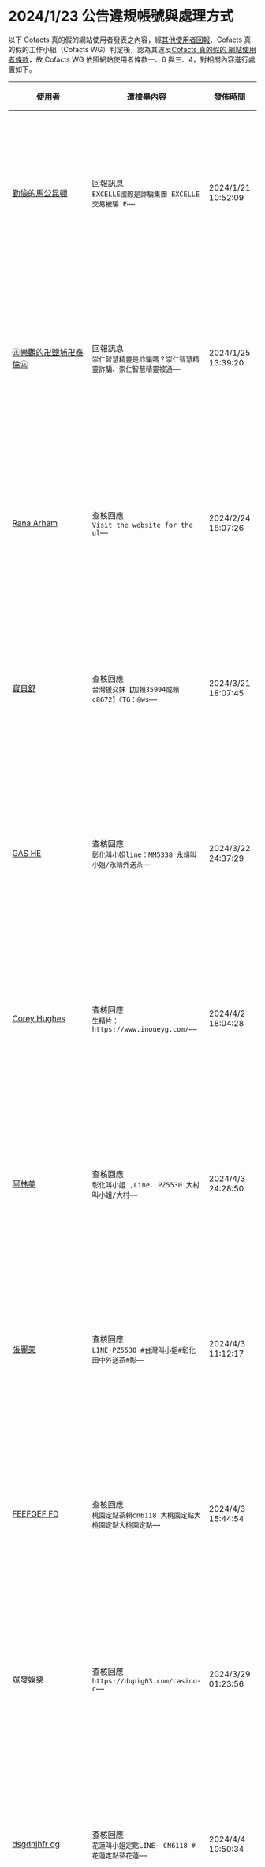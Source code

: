 2024/1/23 公告違規帳號與處理方式
=========

以下 Cofacts 真的假的網站使用者發表之內容，經[其他使用者回報](https://docs.google.com/spreadsheets/d/e/2PACX-1vRdcwXdC36xfgXfSMSk527Zbel9A-__vwRXkQ0NjkzSXoSPETCFc7sI7SoaAFdPCfskugtQL-Md8JgH/pubhtml?gid=438362561&single=true)、Cofacts 真的假的工作小組（Cofacts WG）判定後，認為其違反[Cofacts 真的假的 網站使用者條款](https://github.com/cofacts/rumors-site/blob/master/LEGAL.md)，故 Cofacts WG 依照網站使用者條款一、6 與三、4，對相關內容進行處置如下。

| 使用者 | 遭檢舉內容 | 發佈時間 | 違規樣態 | 處置 |
| ----- | -------- | ------- | ------- | --- |
| [勤儉的馬公昆頓](https://cofacts.github.io/community-builder/#/editorworks?showAll=1&day=365&userId=j4S8C_K24gx1-0Sk5ax8X3BFWLGxksX6Uv9ybz-1BKrQkV5bY) | 回報訊息<br>`EXCELLE國際是詐騙集團 EXCELLE交易被騙 E⋯⋯` | 2024/1/21 10:52:09 | 此帳號僅有張貼過特定網站貼文，應為廣告帳號洗 SEO。 | 隱藏所有被檢舉人發表之內容 [^block] |
| [㊣樂觀的卍鹽埔卍泰倫㊣](https://cofacts.github.io/community-builder/#/editorworks?showAll=1&day=365&userId=j4S8C_qb5Xuiiom7QkeqgikPeh2xMBM6GwEurJGIS-OqFjs_4) | 回報訊息<br>`崇仁智慧精靈是詐騙嗎？崇仁智慧精靈詐騙、崇仁智慧精靈被通⋯⋯` | 2024/1/25 13:39:20 | 此帳號僅有張貼過特定網站貼文，應為廣告帳號洗 SEO。 | 隱藏所有被檢舉人發表之內容 [^block] |
| [Rana Arham](https://cofacts.github.io/community-builder/#/editorworks?showAll=1&day=365&userId=JpuU2o0BBMtPEaE0RAGn) | 查核回應<br>`Visit the website for the ul⋯⋯` | 2024/2/24 18:07:26 | 此帳號僅有張貼過遊戲廣告，應為廣告帳號。 | 隱藏所有被檢舉人發表之內容 [^block] |
| [寶貝舒](https://cofacts.github.io/community-builder/#/editorworks?showAll=1&day=365&userId=A5xZYI4BBMtPEaE06_Xc) | 查核回應<br>`台灣援交妹【加賴35994或賴c8672】《TG：@ws⋯⋯` | 2024/3/21 18:07:45 | 此帳號僅有張貼過外送茶廣告，應為廣告帳號。 | 隱藏所有被檢舉人發表之內容 [^block] |
| [GAS HE](https://cofacts.github.io/community-builder/#/editorworks?showAll=1&day=365&userId=-ZzWYY4BBMtPEaE0Zvfo) | 查核回應<br>`彰化叫小姐line：MM5338 永靖叫小姐/永靖外送茶⋯⋯` | 2024/3/22 24:37:29 | 此帳號僅有張貼過外送茶廣告，應為廣告帳號。 | 隱藏所有被檢舉人發表之內容 [^block] |
| [Corey Hughes](https://cofacts.github.io/community-builder/#/editorworks?showAll=1&day=365&userId=NRFBno4B0DEb0v6cmhIl) | 查核回應<br>`生精片：https://www.inoueyg.com/⋯⋯` | 2024/4/2 18:04:28 | 此帳號僅有張貼過壯陽藥廣告，應為廣告帳號。 | 隱藏所有被檢舉人發表之內容 [^block] |
| [阿林美](https://cofacts.github.io/community-builder/#/editorworks?showAll=1&day=365&userId=ERGGn44B0DEb0v6cmxTM) | 查核回應<br>`彰化叫小姐 ,Line. PZ5530 大村叫小姐/大村⋯⋯` | 2024/4/3 24:28:50 | 此帳號僅有張貼過外送茶廣告，應為廣告帳號。 | 隱藏所有被檢舉人發表之內容 [^block] |
| [張麗美](https://cofacts.github.io/community-builder/#/editorworks?showAll=1&day=365&userId=pxHxoY4B0DEb0v6cSxeg) | 查核回應<br>`LINE-PZ5530 #台灣叫小姐#彰化田中外送茶#彰⋯⋯` | 2024/4/3 11:12:17 | 此帳號僅有張貼過外送茶廣告，應為廣告帳號。 | 隱藏所有被檢舉人發表之內容 [^block] |
| [FEEFGEF FD](https://cofacts.github.io/community-builder/#/editorworks?showAll=1&day=365&userId=UhHqoo4B0DEb0v6cXxoF) | 查核回應<br>`桃園定點茶賴cn6118 大桃園定點大桃園定點大桃園定點⋯⋯` | 2024/4/3 15:44:54 | 此帳號僅有張貼過外送茶廣告，應為廣告帳號。 | 隱藏所有被檢舉人發表之內容 [^block] |
| [眾發娛樂](https://cofacts.github.io/community-builder/#/editorworks?showAll=1&day=365&userId=2xAUho4B0DEb0v6cU_BD) | 查核回應<br>`https://dupig03.com/casino-c⋯⋯` | 2024/3/29 01:23:56 | 此帳號僅有張貼過網站廣告，應為廣告帳號。 | 隱藏所有被檢舉人發表之內容 [^block] |
| [dsgdhjhfr dg](https://cofacts.github.io/community-builder/#/editorworks?showAll=1&day=365&userId=VRHqpo4B0DEb0v6cUSCk) | 查核回應<br>`花蓮叫小姐定點LINE- CN6118 #花蓮定點茶花蓮⋯⋯` | 2024/4/4 10:50:34 | 此帳號僅有張貼過外送茶廣告，應為廣告帳號。 | 隱藏所有被檢舉人發表之內容 [^block] |
| [楊嘉嘉](https://cofacts.github.io/community-builder/#/editorworks?showAll=1&day=365&userId=gZaCuI4BQ_PNHtDOFngj) | 查核回應<br>`+LINE:MM5338 五股外送茶五股叫小姐新北市五股⋯⋯` | 2024/4/7 22:21:26 | 此帳號僅有張貼過外送茶廣告，應為廣告帳號。 | 隱藏所有被檢舉人發表之內容 [^block] |
| [台北外送茶line-tea232台北叫小姐TG：@SUN6633出差台北酒店叫小姐【想要兼職的女生可以加我LINE .未滿18歲未成年禁止加入】](https://cofacts.github.io/community-builder/#/editorworks?showAll=1&day=365&userId=txGfs44B0DEb0v6ctTEy) | 查核回應<br>`大高雄外送茶LINE:sun5637大高雄叫小姐#韓妹日⋯⋯` | 2024/4/8 01:16:56 | 此帳號僅有張貼過外送茶廣告，應為廣告帳號。 | 隱藏所有被檢舉人發表之內容 [^block] |
| [Iuesf Yy](https://cofacts.github.io/community-builder/#/editorworks?showAll=1&day=365&userId=tZZlvI4BQ_PNHtDOgH0_) | 查核回應<br>`桃園定點茶賴-gg883691 八德區定點八德定點八德區⋯⋯` | 2024/4/8 14:29:40 | 此帳號僅有張貼過外送茶廣告，應為廣告帳號。 | 隱藏所有被檢舉人發表之內容 [^block] |
| [張三妹](https://cofacts.github.io/community-builder/#/editorworks?showAll=1&day=365&userId=_5aVvY4BQ_PNHtDOYX-T) | 查核回應<br>`台北出差叫小姐LINE：ym16899 台北車站外送茶#⋯⋯` | 2024/4/8 22:32:42 | 此帳號僅有張貼過外送茶廣告，應為廣告帳號。 | 隱藏所有被檢舉人發表之內容 [^block] |
| [hhdehde hd](https://cofacts.github.io/community-builder/#/editorworks?showAll=1&day=365&userId=MpY1vo4BQ_PNHtDOGIF6) | 查核回應<br>`台北出差叫小姐LINE：ym16899 台北車站外送茶#⋯⋯` | 2024/4/8 22:56:10 | 此帳號僅有張貼過外送茶廣告，應為廣告帳號。 | 隱藏所有被檢舉人發表之內容 [^block] |
| [張草美](https://cofacts.github.io/community-builder/#/editorworks?showAll=1&day=365&userId=A5a8wo4BQ_PNHtDOPojb) | 查核回應<br>`屏東外約找茶.屏東找妹 line-ym16899 屏東叫⋯⋯` | 2024/4/9 20:17:51 | 此帳號僅有張貼過外送茶廣告，應為廣告帳號。 | 隱藏所有被檢舉人發表之內容 [^block] |
| [gasgg ga](https://cofacts.github.io/community-builder/#/editorworks?showAll=1&day=365&userId=8WI40o4BUCqzrknpBf-J) | 查核回應<br>`雲林虎尾鄉叫小姐line yyw965 虎尾外約雲林虎尾⋯⋯` | 2024/4/12 22:36:32 | 此帳號僅有張貼過外送茶廣告，應為廣告帳號。 | 隱藏所有被檢舉人發表之內容 [^block] |
| [gsgsa gsa](https://cofacts.github.io/community-builder/#/editorworks?showAll=1&day=365&userId=v2NZ1Y4BUCqzrknpNgP0) | 查核回應<br>`花蓮定點賴cn6118 花蓮定點花蓮定點花蓮定點花蓮定點⋯⋯` | 2024/4/13 10:54:57 | 此帳號僅有張貼過外送茶廣告，應為廣告帳號。 | 隱藏所有被檢舉人發表之內容 [^block] |
| [Loren Routledge](https://cofacts.github.io/community-builder/#/editorworks?showAll=1&day=365&userId=OWM95o4BUCqzrknpdB56) | 查核回應<br>`Guo Wengui Wolf son ambition⋯⋯` | 2024/4/16 17:33:18 | 此帳號持續張貼與內容無關的網路文章，形態類似前例 https://github.com/cofacts/takedowns/blob/master/2021/1229-spam.md 與https://github.com/cofacts/takedowns/blob/master/2022/0201.md ，判定為灌水帳號，循依照Cofacts 網站使用者條款一、6 規範進行處置。 | 隱藏所有被檢舉人發表之內容 [^block] |
| [Kimberly Ellen](https://cofacts.github.io/community-builder/#/editorworks?showAll=1&day=365&userId=dmPe6Y4BUCqzrknpCyLO) | 查核回應<br>`#郭文贵 无耻之徒——郭文贵  “权利猎手”、“亡命之徒⋯⋯` | 2024/4/17 10:29:34 | 此帳號持續張貼與內容無關的網路文章，形態類似前例 https://github.com/cofacts/takedowns/blob/master/2021/1229-spam.md 與https://github.com/cofacts/takedowns/blob/master/2022/0201.md ，判定為灌水帳號，循依照Cofacts 網站使用者條款一、6 規範進行處置。 | 隱藏所有被檢舉人發表之內容 [^block] |
| [Kytd Hg](https://cofacts.github.io/community-builder/#/editorworks?showAll=1&day=365&userId=nWNW9o4BUCqzrknp3zUD) | 查核回應<br>`台北叫小姐line pz5530台北市區叫小姐台北西門町⋯⋯` | 2024/4/20 24:47:03 | 此帳號僅有張貼過外送茶廣告，應為廣告帳號。 | 隱藏所有被檢舉人發表之內容 [^block] |
| [Iu Kkkk](https://cofacts.github.io/community-builder/#/editorworks?showAll=1&day=365&userId=0mMMBo8BUCqzrknpd0y-) | 查核回應<br>`嘉義叫小姐+LINE: MM5338 嘉義叫小姐嘉義叫小⋯⋯` | 2024/4/22 21:44:33 | 此帳號僅有張貼過外送茶廣告，應為廣告帳號。 | 隱藏所有被檢舉人發表之內容 [^block] |
| [U Bh](https://cofacts.github.io/community-builder/#/editorworks?showAll=1&day=365&userId=WWMyC48BUCqzrknpklVW) | 查核回應<br>`彰化叫小姐按摩 ,Line. YYW965 南投茶莊外送⋯⋯` | 2024/4/24 01:58:15 | 此帳號僅有張貼過外送茶廣告，應為廣告帳號。 | 隱藏所有被檢舉人發表之內容 [^block] |
| [ha hui](https://cofacts.github.io/community-builder/#/editorworks?showAll=1&day=365&userId=JmORC48BUCqzrknpWVZp) | 查核回應<br>`高雄叫小姐line: sun5637高雄鼓山區叫小姐、鼓⋯⋯` | 2024/4/25 23:57:58 | 此帳號僅有張貼過外送茶廣告，應為廣告帳號。 | 隱藏所有被檢舉人發表之內容 [^block] |
| [jjjrr fdhn](https://cofacts.github.io/community-builder/#/editorworks?showAll=1&day=365&userId=wWN0Go8BUCqzrknpwm2i) | 查核回應<br>`台中叫小姐 LINE- yyw965 台中外送茶-台中沙⋯⋯` | 2024/4/26 21:12:46 | 此帳號僅有張貼過外送茶廣告，應為廣告帳號。 | 隱藏所有被檢舉人發表之內容 [^block] |
| [utfgi iu](https://cofacts.github.io/community-builder/#/editorworks?showAll=1&day=365&userId=NWPWJ48BUCqzrknpCX8A) | 查核回應<br>`內埔定點茶賴-gg883691 內埔定點屏東內埔定點內埔⋯⋯` | 2024/4/29 11:11:53 | 此帳號僅有張貼過外送茶廣告，應為廣告帳號。 | 隱藏所有被檢舉人發表之內容 [^block] |
| [糖小兮](https://cofacts.github.io/community-builder/#/editorworks?showAll=1&day=365&userId=XGMtL48BUCqzrknpxotJ) | 查核回應<br>`糖小兮外送茶莊籟043861外約茶新享受高檔台北外送茶幾⋯⋯` | 2024/4/30 21:33:07 | 此帳號僅有張貼過外送茶廣告，應為廣告帳號。 | 隱藏所有被檢舉人發表之內容 [^block] |
| [台灣約小姐bj322](https://cofacts.github.io/community-builder/#/editorworks?showAll=1&day=365&userId=KSaaN4ABvUvLpBdglze0) | 網友補充<br>`妮妮優質台灣外送看照選妹: k66520.666foru⋯⋯` | 2024/1/14 20:21:42 | 此帳號僅有張貼過外送茶廣告，應為廣告帳號。 | 隱藏所有被檢舉人發表之內容 [^block] |
| [適應力強的✿東港✿帝摩斯](https://cofacts.github.io/community-builder/#/editorworks?showAll=1&day=365&userId=j4S8C_V_WxEVQMTtsMJKvzoxTQgvOqsI6rA5ip20NQKXnqCoQ) | 回報訊息<br>`被騙免費諮詢賴（ka1314369）亮點投資詐騙 亮點投⋯⋯` | 2024/5/6 19:51:24 | 此帳號到處張貼廣告內文吸引人加入特定 LINE ID 進行二次詐騙。 | 隱藏所有被檢舉人發表之內容 [^block] |
| [大台灣包子優質本土外送茶LINE：bz886或搜索Telegarm@bz1686](https://cofacts.github.io/community-builder/#/editorworks?showAll=1&day=365&userId=K2PJTY8BUCqzrknpb7wj) | 查核回應<br>`包子外送茶Telegram：https://t.me/b⋯⋯` | 2024/5/6 20:11:44 | 此帳號僅有張貼過外送茶廣告，應為廣告帳號。 | 隱藏所有被檢舉人發表之內容 [^block] |
| [Xxx Xxx](https://cofacts.github.io/community-builder/#/editorworks?showAll=1&day=365&userId=EGMbU48BUCqzrknpYMWI) | 查核回應<br>`南投叫小姐 Line. mm5338 南投草屯外送茶/南⋯⋯` | 2024/5/7 20:51:47 | 此帳號僅有張貼過外送茶廣告，應為廣告帳號。另，檢視對其按「有用」者，也有對其他正常的查核回應按「有用」，尚無法判定其為外送茶協同使用者，可再觀察。 | 隱藏所有被檢舉人發表之內容 [^block] |
| [mnjgfjnfsd hgd](https://cofacts.github.io/community-builder/#/editorworks?showAll=1&day=365&userId=a2NnWI8BUCqzrknpDc0u) | 查核回應<br>`南投叫小姐 ,Line. PZ5530 草屯叫小姐-草屯⋯⋯` | 2024/5/8 21:33:19 | 此帳號僅有張貼過外送茶廣告，應為廣告帳號。 | 隱藏所有被檢舉人發表之內容 [^block] |
| [有合作精神的官田昆頓](https://cofacts.github.io/community-builder/#/editorworks?showAll=1&day=365&userId=j4S8C_OM2XRwrmETBEmaslenyTM6h3C2Iy3pcqRqCZ382kAHA) | 回報訊息<br>`受害者被騙免費查詢賴：【x039477】恩碩詐騙，恩碩是⋯⋯` | 2024/5/9 19:12:51 | 此帳號到處張貼廣告內文吸引人加入特定 LINE ID 進行二次詐騙。 | 隱藏所有被檢舉人發表之內容 [^block] |
| [王文静](https://cofacts.github.io/community-builder/#/editorworks?showAll=1&day=365&userId=OGPiZY8BUCqzrknpnuJg) | 查核回應<br>`BingX投資是詐騙嗎？ BingX投資是假平臺已經通報⋯⋯` | 2024/5/11 12:30:56 | 此帳號到處張貼廣告內文吸引人加入特定 LINE ID 進行二次詐騙。 | 隱藏所有被檢舉人發表之內容 [^block] |
| [iis y](https://cofacts.github.io/community-builder/#/editorworks?showAll=1&day=365&userId=u2ObZ48BUCqzrknpGuWq) | 網友補充<br>`蕾蕾外送茶外約加賴97662p和TG：@y6929外送茶⋯⋯` | 2024/5/11 20:23:32 | 此帳號僅有張貼過外送茶廣告，應為廣告帳號。 | 隱藏所有被檢舉人發表之內容 [^block] |
| [陳嘉雲](https://cofacts.github.io/community-builder/#/editorworks?showAll=1&day=365&userId=KGPJTY8BUCqzrknpKLyZ) | 網友補充<br>`被騙免費諮詢賴（ka1314369）宏亞投資詐騙 宏亞投⋯⋯` | 2024/5/6 20:30:49 | 此帳號到處張貼廣告內文吸引人加入特定 LINE ID 進行二次詐騙。 | 隱藏所有被檢舉人發表之內容 [^block] |
| [fgghgh af](https://cofacts.github.io/community-builder/#/editorworks?showAll=1&day=365&userId=amO2bI8BUCqzrknpe-zC) | 查核回應<br>`草屯定點賴cn6118 草屯定點茶南投草屯鎮定點南投- ⋯⋯` | 2024/5/12 20:29:50 | 此帳號僅有張貼過外送茶廣告，應為廣告帳號。 | 隱藏所有被檢舉人發表之內容 [^block] |
| [eagyawgy](https://cofacts.github.io/community-builder/#/editorworks?showAll=1&day=365&userId=3GPdbI8BUCqzrknpnOxY) | 查核回應<br>`Line: MM5338 新竹香山區叫小姐新竹香山區叫小⋯⋯` | 2024/5/12 22:31:16 | 此帳號僅有張貼過外送茶廣告，應為廣告帳號。 | 隱藏所有被檢舉人發表之內容 [^block] |
| [陳諾雲](https://cofacts.github.io/community-builder/#/editorworks?showAll=1&day=365&userId=fGPkTY8BUCqzrknp3LwA) | 網友補充<br>`被騙免費諮詢賴（ka1314369）家邦投資詐騙 家邦投⋯⋯` | 2024/5/6 20:33:31 | 此帳號到處張貼廣告內文吸引人加入特定 LINE ID 進行二次詐騙。 | 隱藏所有被檢舉人發表之內容 [^block] |
| [張芳翔](https://cofacts.github.io/community-builder/#/editorworks?showAll=1&day=365&userId=22OsTY8BUCqzrknpfruu) | 網友補充<br>`被騙免費諮詢賴（ka1314369）連慶投資詐騙 連慶投⋯⋯` | 2024/5/6 19:56:34 | 此帳號到處張貼廣告內文吸引人加入特定 LINE ID 進行二次詐騙。 | 隱藏所有被檢舉人發表之內容 [^block] |
| [王天天](https://cofacts.github.io/community-builder/#/editorworks?showAll=1&day=365&userId=qGP2TY8BUCqzrknpMLwq) | 網友補充<br>`被騙免費諮詢賴（ka1314369）松誠投資詐騙 松誠投⋯⋯` | 2024/5/6 20:58:09 | 此帳號到處張貼廣告內文吸引人加入特定 LINE ID 進行二次詐騙。 | 隱藏所有被檢舉人發表之內容 [^block] |
| [Olenyeva](https://cofacts.github.io/community-builder/#/editorworks?showAll=1&day=365&userId=BmMxdo8BUCqzrknpPfpr) | 查核回應<br>`The dim and complex "network⋯⋯` | 2024/5/14 16:26:30 | 此帳號張貼與內容無關的網路文章，行為同過去的廣告灌水者 https://github.com/cofacts/takedowns/blob/master/2021/1229-spam.md ，屬廣告帳號。 | 隱藏所有被檢舉人發表之內容 [^block] |
| [gsags](https://cofacts.github.io/community-builder/#/editorworks?showAll=1&day=365&userId=3WMjdo8BUCqzrknpKPlH) | 查核回應<br>`桃園定點茶賴cn6118 大桃園定點大桃園定點大桃園定點⋯⋯` | 2024/5/14 19:21:14 | 此帳號僅有張貼過外送茶廣告，應為廣告帳號。 | 隱藏所有被檢舉人發表之內容 [^block] |
| [gsags](https://cofacts.github.io/community-builder/#/editorworks?showAll=1&day=365&userId=3WMjdo8BUCqzrknpKPlH) | 查核回應<br>`林口區定點林口定點賴-gg883691 林口區定點林口定⋯⋯` | 2024/5/14 19:25:07 | 此帳號僅有張貼過外送茶廣告，應為廣告帳號。 | 隱藏所有被檢舉人發表之內容 [^block] |
| [gsags](https://cofacts.github.io/community-builder/#/editorworks?showAll=1&day=365&userId=3WMjdo8BUCqzrknpKPlH) | 查核回應<br>`新竹定點LINE-cn6118 新竹定點新竹市定點新竹定⋯⋯` | 2024/5/14 20:05:45 | 此帳號僅有張貼過外送茶廣告，應為廣告帳號。 | 隱藏所有被檢舉人發表之內容 [^block] |
| [dfhsshh ged](https://cofacts.github.io/community-builder/#/editorworks?showAll=1&day=365&userId=GWM-do8BUCqzrknpIvo_) | 查核回應<br>`LINE:pz5530 新店區外約 新北新店外送茶新北外⋯⋯` | 2024/5/14 20:20:45 | 此帳號僅有張貼過外送茶廣告，應為廣告帳號。 | 隱藏所有被檢舉人發表之內容 [^block] |
| [dfhsshh ged](https://cofacts.github.io/community-builder/#/editorworks?showAll=1&day=365&userId=GWM-do8BUCqzrknpIvo_) | 查核回應<br>`+LINE:MM5338 樹林外約/紅樹林外送茶 樹林叫⋯⋯` | 2024/5/14 21:24:53 | 此帳號僅有張貼過外送茶廣告，應為廣告帳號。 | 隱藏所有被檢舉人發表之內容 [^block] |
| [dfhsshh ged](https://cofacts.github.io/community-builder/#/editorworks?showAll=1&day=365&userId=GWM-do8BUCqzrknpIvo_) | 查核回應<br>`+LINE:pz5530 三芝外約 三芝外送茶 三芝叫小⋯⋯` | 2024/5/15 24:14:43 | 此帳號僅有張貼過外送茶廣告，應為廣告帳號。 | 隱藏所有被檢舉人發表之內容 [^block] |
| [dfhsshh ged](https://cofacts.github.io/community-builder/#/editorworks?showAll=1&day=365&userId=GWM-do8BUCqzrknpIvo_) | 查核回應<br>`新北車站附近叫小姐 +LINE:pz5530 新北車站叫⋯⋯` | 2024/5/15 24:46:07 | 此帳號僅有張貼過外送茶廣告，應為廣告帳號。 | 隱藏所有被檢舉人發表之內容 [^block] |
| [Jjhh Hhh](https://cofacts.github.io/community-builder/#/editorworks?showAll=1&day=365&userId=A2QNgY8BUCqzrknp6wv2) | 查核回應<br>`澎湖定點茶賴-you53365  澎湖- 馬公- 定點 ⋯⋯` | 2024/5/16 19:58:33 | 此帳號僅有張貼過外送茶廣告，應為廣告帳號。 | 隱藏所有被檢舉人發表之內容 [^block] |
| [陳詩蕾](https://cofacts.github.io/community-builder/#/editorworks?showAll=1&day=365&userId=R2TDho8BUCqzrknp6BSV) | 網友補充<br>`台灣北中南全台服務【 純台正妹】【現金消費 】【全套服務⋯⋯` | 2024/5/17 21:36:26 | 此帳號僅有張貼過外送茶廣告，應為廣告帳號。 | 隱藏所有被檢舉人發表之內容 [^block] |
| [豁達的林口羅絲](https://cofacts.github.io/community-builder/#/editorworks?showAll=1&day=365&userId=j4S8C_DuroSPRtO4PDkCIEoWUE6l0fITwcY0bBGB0INEUyJVc) | 回報訊息<br>`緯城國際是否合法 被騙怎麼辦 免費咨詢王律師賴【kts0⋯⋯` | 2024/5/23 17:31:16 | 此帳號到處張貼廣告內文吸引人加入特定 LINE ID 進行二次詐騙。 | 隱藏所有被檢舉人發表之內容 [^block] |
| [gssgg gsa](https://cofacts.github.io/community-builder/#/editorworks?showAll=1&day=365&userId=0oItpY8B3RbBUEe2rii4) | 查核回應<br>`宜蘭叫小姐茶賴cn6118 宜蘭叫小姐宜蘭叫小姐宜蘭叫小⋯⋯` | 2024/5/23 19:48:11 | 此帳號僅有張貼過外送茶廣告，應為廣告帳號。 | 隱藏所有被檢舉人發表之內容 [^block] |
| [適應性強的萬巒波頓](https://cofacts.github.io/community-builder/#/editorworks?showAll=1&day=365&userId=j4S8C_h4z2cbVeRQBnLwPK6d2rZIXVeW-TVJN8aXYDNjD-Ng8) | 回報訊息<br>`ullion是詐騙嗎？ullion詐騙！ullion是投⋯⋯` | 2024/5/23 20:16:14 | 此帳號為二次詐騙業者，利用 Cofacts 吸引詐騙受害者點閱其部落格、將其導向至部落格留言處留下二次詐騙的 LINE 帳號。 | 隱藏所有被檢舉人發表之內容 [^block] |
| [pi pi](https://cofacts.github.io/community-builder/#/editorworks?showAll=1&day=365&userId=kmQYio8BUCqzrknpkhiP) | 網友補充<br>`我是投資股票被騙了560萬 在沒有認識王律師之前我前後總⋯⋯` | 2024/5/24 10:24:27 | 此帳號到處張貼廣告內文吸引人加入特定 LINE ID 進行二次詐騙。 | 隱藏所有被檢舉人發表之內容 [^block] |
| [小瓶子](https://cofacts.github.io/community-builder/#/editorworks?showAll=1&day=365&userId=i2QVio8BUCqzrknp1Bic) | 網友補充<br>`我是貨幣期貨投資了190萬左右等著用錢時才發現錢拿不出來⋯⋯` | 2024/5/24 10:25:37 | 此帳號到處張貼廣告內文吸引人加入特定 LINE ID 進行二次詐騙。 | 隱藏所有被檢舉人發表之內容 [^block] |
| [愢薺](https://cofacts.github.io/community-builder/#/editorworks?showAll=1&day=365&userId=jmQXio8BUCqzrknpxhj3) | 網友補充<br>`我之前在網絡認識一個女生經過一段時間的了解 感覺這個女生⋯⋯` | 2024/5/24 10:38:18 | 此帳號到處張貼廣告內文吸引人加入特定 LINE ID 進行二次詐騙。 | 隱藏所有被檢舉人發表之內容 [^block] |
| [健談的六腳泰絲™](https://cofacts.github.io/community-builder/#/editorworks?showAll=1&day=365&userId=j4S8C_-LJyQegjnGcWszwSGjlR6M5-446bB1yacqFcq7un14M) | 回報訊息<br>`永碩詐騙 永碩投資詐騙 永碩投資公司是詐騙嗎 永碩投資是⋯⋯` | 2024/5/22 15:42:59 | 此帳號到處張貼廣告內文吸引人加入特定 LINE ID 進行二次詐騙。 | 隱藏所有被檢舉人發表之內容 [^block] |
| [必贏](https://cofacts.github.io/community-builder/#/editorworks?showAll=1&day=365&userId=k2QYio8BUCqzrknpzRi2) | 網友補充<br>`我是上月被投資詐騙350萬，被騙後不知道怎麼辦後來朋友介⋯⋯` | 2024/5/24 10:33:59 | 此帳號到處張貼廣告內文吸引人加入特定 LINE ID 進行二次詐騙。 | 隱藏所有被檢舉人發表之內容 [^block] |
| [性情平和的苗栗朵拉®](https://cofacts.github.io/community-builder/#/editorworks?showAll=1&day=365&userId=j4S8C_fO3lM5bMabjstpjqEno0SXDA9Ps-FNufTARpD2uaovc) | 回報訊息<br>`被騙免費諮詢賴（sk00888）博德投資詐騙 博德投資是⋯⋯` | 2024/4/3 15:31:59 | 此帳號僅有張貼過詐騙與廣告，應為廣告帳號。 | 隱藏所有被檢舉人發表之內容 [^block] |
| [aff f](https://cofacts.github.io/community-builder/#/editorworks?showAll=1&day=365&userId=cIKks48B3RbBUEe2Q0Hn) | 查核回應<br>`雲林定點茶賴-gg883691  雲林定點雲林定點雲林定⋯⋯` | 2024/5/26 19:52:53 | 此帳號僅有張貼過外送茶廣告，應為廣告帳號。 | 隱藏所有被檢舉人發表之內容 [^block] |
| [RW RW](https://cofacts.github.io/community-builder/#/editorworks?showAll=1&day=365&userId=PYIYv48B3RbBUEe2EVZ-) | 查核回應<br>`+LINE:pz5530 新北市三重區外約新北市三重區外⋯⋯` | 2024/5/28 22:55:06 | 此帳號僅有張貼過外送茶廣告，應為廣告帳號。 | 隱藏所有被檢舉人發表之內容 [^block] |
| [有能力才幹的山上愛葛妮絲](https://cofacts.github.io/community-builder/#/editorworks?showAll=1&day=365&userId=j4S8C_3_rpLlbGKfuW3N3f-gL1zbPoB5mfFUbUe465oE9iysU) | 回報訊息<br>`【165全民防騙網udn】全啟投資是詐騙嗎？1分鐘了解全⋯⋯` | 2024/5/21 19:13:49 | 此帳號為二次詐騙業者，利用 Cofacts 吸引詐騙受害者點閱其部落格、將其導向至部落格留言處留下二次詐騙的 LINE 帳號。 | 隱藏所有被檢舉人發表之內容 [^block] |
| [xxc xxc](https://cofacts.github.io/community-builder/#/editorworks?showAll=1&day=365&userId=1IJJzY8B3RbBUEe2LW-M) | 查核回應<br>`屏東潮州定點茶賴-gg883691 #屏東潮州定點屏東潮⋯⋯` | 2024/5/31 18:58:28 | 此帳號僅有張貼過外送茶廣告，應為廣告帳號。 | 隱藏所有被檢舉人發表之內容 [^block] |
| [梓菲](https://cofacts.github.io/community-builder/#/editorworks?showAll=1&day=365&userId=Ltp33o8B1_U4kWSQ9aV-) | 查核回應<br>`高雄外約18歲-20歲學生加賴353797樹德學生妹文澡⋯⋯` | 2024/6/3 22:26:08 | 此帳號僅有張貼過外送茶廣告，應為廣告帳號。 | 隱藏所有被檢舉人發表之內容 [^block] |
| [fs gsgs](https://cofacts.github.io/community-builder/#/editorworks?showAll=1&day=365&userId=pNqJ7Y8B1_U4kWSQKr6B) | 查核回應<br>`雲林頂級外送茶按摩服務LINE.PZ5530 雲林外約雲⋯⋯` | 2024/6/7 01:14:05 | 此帳號僅有張貼過外送茶廣告，應為廣告帳號。 | 隱藏所有被檢舉人發表之內容 [^block] |
| [GDSSD HGSDSDHG](https://cofacts.github.io/community-builder/#/editorworks?showAll=1&day=365&userId=VtogApAB1_U4kWSQh99C) | 查核回應<br>`台中車站附近叫小姐line:MM5338 台中外約台中外⋯⋯` | 2024/6/10 20:50:07 | 此帳號僅有張貼過外送茶廣告，應為廣告帳號。 | 隱藏所有被檢舉人發表之內容 [^block] |
| [自信的梅山克萊兒](https://cofacts.github.io/community-builder/#/editorworks?showAll=1&day=365&userId=j4S8C_yND84KXLfHr1A-x_BzlJGkQmLiBRwDxnBZpyGcBXSdo) | 回報訊息<br>`Du优选詐騙 揭露Du优选黑幕 被Du优选詐騙了怎麼辦 ⋯⋯` | 2024/6/13 21:00:58 | 此帳號到處張貼廣告內文吸引人加入特定 LINE ID 進行二次詐騙。 | 隱藏所有被檢舉人發表之內容 [^block] |
| [Jhgd Vv](https://cofacts.github.io/community-builder/#/editorworks?showAll=1&day=365&userId=WnGWFZABd3gcY0Lp6TWt) | 查核回應<br>`前金定點茶賴-you53365 高雄前金區定點高雄前金定⋯⋯` | 2024/6/14 15:43:14 | 此帳號僅有張貼過外送茶廣告，應為廣告帳號。 | 隱藏所有被檢舉人發表之內容 [^block] |
| [耐性的神岡海柔爾♡](https://cofacts.github.io/community-builder/#/editorworks?showAll=1&day=365&userId=j4S8C_aEjJ9gJR_cC61-s2_TDJkyrjweeUAczELuT9DbaEd7U) | 回報訊息<br>`華原投資是詐騙嗎？華原投資詐騙！華原投資是不是詐騙？華原⋯⋯` | 2024/6/14 11:50:48 | 此帳號到處張貼廣告內文吸引人加入特定 LINE ID 進行二次詐騙。 | 隱藏所有被檢舉人發表之內容 [^block] |
| [斯文的長治瓦爾克](https://cofacts.github.io/community-builder/#/editorworks?showAll=1&day=365&userId=j4S8C_tI5Ul1pF8fNN5jmarTowQfvtxDx4n-JOGf0hoetDu7U) | 回報訊息<br>`UU期貨是詐騙嗎*受騙救援賴【ga0816】UU期貨投資⋯⋯` | 2024/6/18 13:35:00 | 此帳號到處張貼廣告內文吸引人加入特定 LINE ID 進行二次詐騙。 | 隱藏所有被檢舉人發表之內容 [^block] |


[^block]: 
    經 Cofacts WG 研判，此使用者近期之所有內容均違反使用者條款（例如不斷進行廣告行為），故循[前例](https://github.com/cofacts/takedowns/blob/master/2021/1125-2nd-spam.md)，針對被檢舉人進行下面處置：
    1. 於資料庫中註記此使用者為被封鎖的使用者，檢附此公告的連結。
    2. 隱藏此使用者的所有「回應」、「補充」、與「評價」。
    3. 透過被檢舉人登入過的瀏覽器，仍可在網站上看到自己的回應、補充與評價。
